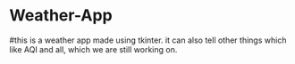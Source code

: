 # Weather-App
#this is a weather app made using tkinter. it can also tell other things which like AQI and all, which we are still working on.
